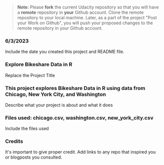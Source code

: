 >**Note**: Please **fork** the current Udacity repository so that you will have a **remote** repository in **your** Github account. Clone the remote repository to your local machine. Later, as a part of the project "Post your Work on Github", you will push your proposed changes to the remote repository in your Github account.

### 6/3/2023
Include the date you created this project and README file.

### Explore Bikeshare Data in R
Replace the Project Title

### This project explores Bikeshare Data in R using data from Chicago, New York City, and Washington
Describe what your project is about and what it does

### Files used: chicago.csv, washington.csv, new_york_city.csv
Include the files used

### Credits
It's important to give proper credit. Add links to any repo that inspired you or blogposts you consulted.

